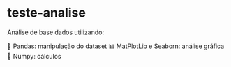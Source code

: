 # teste-analise


Análise de base dados utilizando:

🐼 Pandas: manipulação do dataset
📊 MatPlotLib e Seaborn: análise gráfica
🧮 Numpy: cálculos
